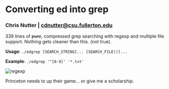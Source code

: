 # Converting ed into grep
### Chris Nutter | cdnutter@csu.fullerton.edu

339 lines of ~~pure~~, compressed grep searching with regexp and multiple file support. Nothing gets cleaner than this. (not true).


**__Usage__**: `./edgrep [SEARCH_STRING]... [SEARCH_FILE()]...`

**__Example__**: `./edgrep '^[0-9]' '*.txt'`

![regexp](https://static1.squarespace.com/static/572d25ecd210b899879359a5/t/572d270375bcc0a8d9626523/1527210047547/RegEx+Cheatsheet)

Princeton needs to up their game... or give me a scholarship.
